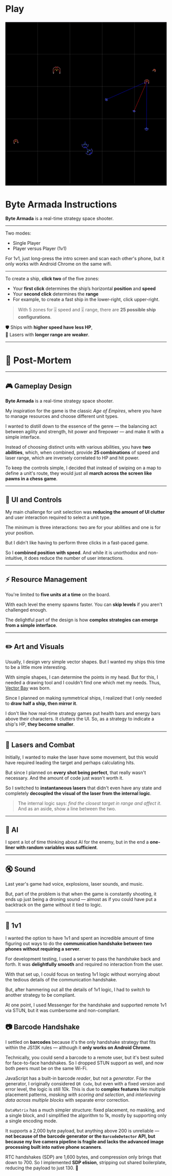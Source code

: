<h1><a href="https://bacionejs.github.io/byte-armada/" style="text-decoration: none; color: inherit;">Play</a></h1>

[![Demo – Click to Play](README.jpg)](https://bacionejs.github.io/byte-armada/)

# **Byte Armada Instructions**


**Byte Armada** is a real-time strategy space shooter. 

---

Two modes:  
- Single Player  
- Player versus Player (1v1) 

For 1v1, just long-press the intro screen and scan each other's phone, but it only works with Android Chrome on the same wifi. 

---

To create a ship, **click two** of the five zones:

- Your **first click** determines the ship’s horizontal **position** and **speed**
- Your **second click** determines the **range**
- For example, to create a fast ship in the lower-right, click upper-right.

> With 5 zones for 🎚️ speed and 🎚️ range, there are **25 possible ship configurations**.

🛡 Ships with **higher speed have less HP**,  
🔫 Lasers with **longer range are weaker**.

---

# 📘 Post-Mortem

---

## 🎮 Gameplay Design

**Byte Armada** is a real-time strategy space shooter.

My inspiration for the game is the classic *Age of Empires*, where you have to manage resources and choose different unit types. 

I wanted to distill down to the essence of the genre — the balancing act between agility and strength, hit power and firepower — and make it with a simple interface.

Instead of choosing distinct units with various abilities, you have **two abilities**, which, when combined, provide **25 combinations** of speed and laser range, which are inversely correlated to HP and hit power.

To keep the controls simple, I decided that instead of swiping on a map to define a unit's route, they would just all **march across the screen like pawns in a chess game**.

---

## 🧠 UI and Controls

My main challenge for unit selection was **reducing the amount of UI clutter** and user interaction required to select a unit type.

The minimum is three interactions: two are for your abilities and one is for your position.

But I didn't like having to perform three clicks in a fast-paced game.

So I **combined position with speed**. And while it is unorthodox and non-intuitive, it does reduce the number of user interactions.

---

## ⚡ Resource Management

You're limited to **five units at a time** on the board.

With each level the enemy spawns faster. You can **skip levels** if you aren't challenged enough.

The delightful part of the design is how **complex strategies can emerge from a simple interface**.

---

## ✏️ Art and Visuals

Usually, I design very simple vector shapes. But I wanted my ships this time to be a little more interesting.

With simple shapes, I can determine the points in my head. But for this, I needed a drawing tool and I couldn't find one which met my needs. Thus, [Vector Bay](//github.com/bacionejs/vectorbay) was born.

Since I planned on making symmetrical ships, I realized that I only needed to **draw half a ship, then mirror it**.

I don't like how real-time strategy games put health bars and energy bars above their characters. It clutters the UI. So, as a strategy to indicate a ship's HP, **they become smaller**.

---

## 🔫 Lasers and Combat

Initially, I wanted to make the laser have some movement, but this would have required leading the target and perhaps calculating hits.

But since I planned on **every shot being perfect**, that really wasn't necessary. And the amount of code just wasn't worth it.

So I switched to **instantaneous lasers** that didn't even have any state and completely **decoupled the visual of the laser from the internal logic**.

> The internal logic says: *find the closest target in range and affect it*.  
> And as an aside, show a line between the two.

---

## 🧠 AI

I spent a lot of time thinking about AI for the enemy, but in the end a **one-liner with random variables was sufficient**.

---

## 🔇 Sound

Last year's game had voice, explosions, laser sounds, and music.

But, part of the problem is that when the game is constantly shooting, it ends up just being a droning sound — almost as if you could have put a backtrack on the game without it tied to logic.

---

## 🥊 1v1

I wanted the option to have 1v1 and spent an incredible amount of time figuring out ways to do the **communication handshake between two phones without requiring a server**.

For development testing, I used a server to pass the handshake back and forth. It was **delightfully smooth** and required no interaction from the user.

With that set up, I could focus on testing 1v1 logic without worrying about the tedious details of the communication handshake.

But, after hammering out all the details of 1v1 logic, I had to switch to another strategy to be compliant.

At one point, I used Messenger for the handshake and supported remote 1v1 via STUN, but it was cumbersome and non-compliant.

## 📷 Barcode Handshake

I settled on **barcodes** because it's the only handshake strategy that fits within the JS13K rules — although it **only works on Android Chrome**.

Technically, you could send a barcode to a remote user, but it's best suited for face-to-face handshakes. So I dropped STUN support as well, and now both peers must be on the same Wi-Fi.

JavaScript has a built-in barcode *reader*, but not a *generator*. For the generator, I originally considered `QR Code`, but even with a fixed version and error level, the logic is still 10k. This is due to **complex features** like multiple placement patterns, *masking with scoring and selection*, and *interleaving data across multiple blocks* with separate error correction.

`DataMatrix` has a much simpler structure: fixed placement, no masking, and a single block, and I simplified the algorithm to 1k, mostly by supporting only a single encoding mode.

It supports a 2,000 byte payload, but anything above 200 is unreliable — **not because of the barcode generator or the `BarcodeDetector` API, but because my live camera pipeline is fragile and lacks the advanced image processing built into native phone scanners**.

RTC handshakes (SDP) are 1,600 bytes, and compression only brings that down to 700. So I implemented **SDP elision**, stripping out shared boilerplate, reducing the payload to just 130. 🎉
